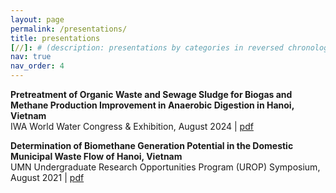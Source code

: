 ```yaml
---
layout: page
permalink: /presentations/
title: presentations
[//]: # (description: presentations by categories in reversed chronological order. generated by jekyll-scholar.)
nav: true
nav_order: 4
---
```

**Pretreatment of Organic Waste and Sewage Sludge for Biogas and Methane Production Improvement in Anaerobic Digestion in Hanoi, Vietnam**<br>
IWA World Water Congress & Exhibition, August 2024 | [pdf](/assets/pdf/IWA_WWCE_Presentation_2024.pdf)


**Determination of Biomethane Generation Potential in the Domestic Municipal Waste Flow of Hanoi, Vietnam**<br>
UMN Undergraduate Research Opportunities Program (UROP) Symposium, August 2021 | [pdf](/assets/pdf/UROP_Symposium_Poster_2021.pdf)
